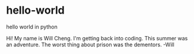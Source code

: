 # hello-world
hello world in python

Hi! My name is Will Cheng. I'm getting back into coding. This summer was an adventure. The worst thing about prison was the dementors. -Will
